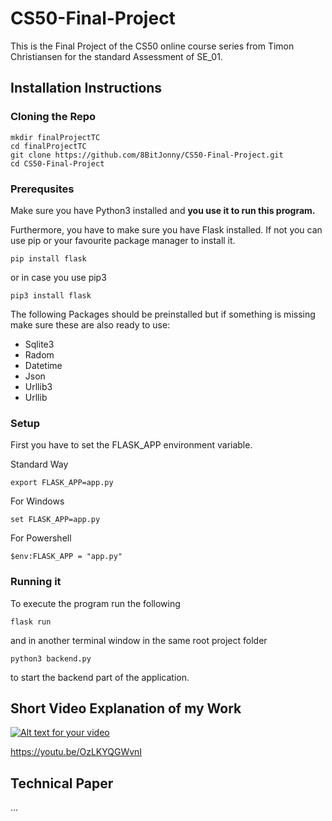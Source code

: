 # CS50-Final-Project
This is the Final Project of the CS50 online course series from Timon Christiansen for the standard Assessment of SE_01.

## Installation Instructions

### Cloning the Repo

```
mkdir finalProjectTC
cd finalProjectTC
git clone https://github.com/8BitJonny/CS50-Final-Project.git
cd CS50-Final-Project
```
### Prerequsites

Make sure you have Python3 installed and __you use it to run this program.__

Furthermore, you have to make sure you have Flask installed. If not you can use pip or your favourite package manager to install it.

```
pip install flask 
```

or in case you use pip3

```
pip3 install flask 
```

The following Packages should be preinstalled but if something is missing make sure these are also ready to use:

* Sqlite3
* Radom
* Datetime
* Json
* Urllib3
* Urllib

### Setup

First you have to set the FLASK_APP environment variable.

Standard Way
```
export FLASK_APP=app.py
```

For Windows
```
set FLASK_APP=app.py
```

For Powershell
```
$env:FLASK_APP = "app.py"
```


### Running it

To execute the program run the following
```
flask run
```

and in another terminal window in the same root project folder

```
python3 backend.py
```
to start the backend part of the application.


## Short Video Explanation of my Work
[![Alt text for your video](https://img.youtube.com/vi/OzLKYQGWvnI/0.jpg)](https://youtu.be/OzLKYQGWvnI)

https://youtu.be/OzLKYQGWvnI

## Technical Paper
...
